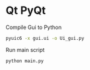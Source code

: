 # Qt PyQt

Compile Gui to Python

```sh
pyuic6 -x gui.ui -o Ui_gui.py
```

Run main script

```sh
python main.py
```

